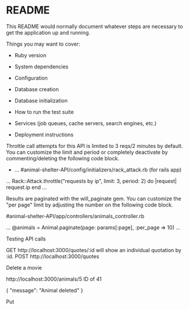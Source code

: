 # README

This README would normally document whatever steps are necessary to get the
application up and running.

Things you may want to cover:

* Ruby version

* System dependencies

* Configuration

* Database creation

* Database initialization

* How to run the test suite

* Services (job queues, cache servers, search engines, etc.)

* Deployment instructions

Throttle call attempts for this API is limited to 3 reqs/2 minutes by default. 
You can customize the limit and period or completely deactivate by commenting/deleting the following code block.
* ...
 #animal-shelter-API/config/initializers/rack_attack.rb (for rails app)

...
  Rack::Attack.throttle("requests by ip", limit: 3, period: 2) do |request|
    request.ip
  end
...

Results are paginated with the will_paginate gem.
You can customize the "per page" limit by adjusting the number on the following code block.

 #animal-shelter-API/app/controllers/animals_controller.rb 

...
 @animals = Animal.paginate(page: params[:page], :per_page => 10)
...

Testing API calls

GET http://localhost:3000/quotes/:id will show an individual quotation by :id.
POST http://localhost:3000/quotes

Delete a movie

http://localhost:3000/animals/5   ID of 41

{
    "message": "Animal deleted"
}

Put 
